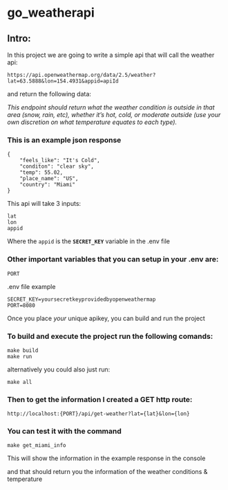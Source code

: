 # go_weatherapi

## Intro:

In this project we are going to write a simple api that will call the weather api:

```
https://api.openweathermap.org/data/2.5/weather?lat=63.5888&lon=154.4931&appid=apiId
```

and return the following data:

*This endpoint should return what the weather condition is outside in that area (snow, rain,
etc), whether it’s hot, cold, or moderate outside (use your own discretion on what temperature equates to
each type).*

### This is an example json response
```
{
    "feels_like": "It's Cold",
    "conditon": "clear sky",
    "temp": 55.02,
    "place_name": "US",
    "country": "Miami"
}
```

This api will take 3 inputs:

```
lat
lon
appid
```

Where the `appid` is the **`SECRET_KEY`** variable in the .env file

### Other important variables that you can setup in your .env are:

`PORT` 

.env file example
```
SECRET_KEY=yoursecretkeyprovidedbyopenweathermap
PORT=8080
```

Once you place *your* unique apikey, you can build and run the project

### To build and execute the project run the following comands:
```
make build
make run
```
alternatively you could also just run:
```
make all
```

### Then to get the information I created a GET http route:

```
http://localhost:{PORT}/api/get-weather?lat={lat}&lon={lon}
```
### You can test it with the command
```
make get_miami_info
```
This will show the information in the example response in the console 

and that should return you the information of the weather conditions & temperature

